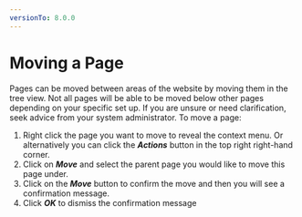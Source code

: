 ```yaml
---
versionTo: 8.0.0
---
```


# Moving a Page

Pages can be moved between areas of the website by moving them in the tree view. Not all pages will be able to be moved below other pages depending on your specific set up. If you are unsure or need clarification, seek advice from your system administrator. To move a page:

1. Right click the page you want to move to reveal the context menu. Or alternatively you can click the ***Actions*** button in the top right right-hand corner.
2. Click on ***Move*** and select the parent page you would like to move this page under.
3. Click on the ***Move*** button to confirm the move and then you will see a confirmation message.
4. Click ***OK*** to dismiss the confirmation message